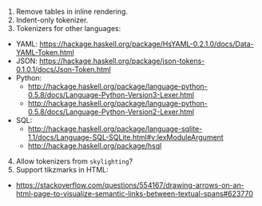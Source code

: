 1. Remove tables in inline rendering.
2. Indent-only tokenizer.
3. Tokenizers for other languages:
  - YAML: https://hackage.haskell.org/package/HsYAML-0.2.1.0/docs/Data-YAML-Token.html
  - JSON: https://hackage.haskell.org/package/json-tokens-0.1.0.1/docs/Json-Token.html
  - Python:
      * http://hackage.haskell.org/package/language-python-0.5.8/docs/Language-Python-Version3-Lexer.html
      * http://hackage.haskell.org/package/language-python-0.5.8/docs/Language-Python-Version2-Lexer.html
  - SQL:
      * http://hackage.haskell.org/package/language-sqlite-1.1/docs/Language-SQL-SQLite.html#v:lexModuleArgument
      * http://hackage.haskell.org/package/hsql
4. Allow tokenizers from `skylighting`?
5. Support tikzmarks in HTML:
  - https://stackoverflow.com/questions/554167/drawing-arrows-on-an-html-page-to-visualize-semantic-links-between-textual-spans#623770

